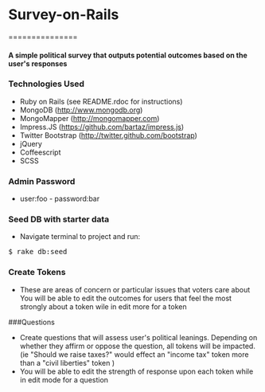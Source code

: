 # Survey-on-Rails
===============

#### A simple political survey that outputs potential outcomes based on the user's responses

### Technologies Used
* Ruby on Rails (see README.rdoc for instructions)
* MongoDB (http://www.mongodb.org)
* MongoMapper (http://mongomapper.com)
* Impress.JS (https://github.com/bartaz/impress.js)
* Twitter Bootstrap (http://twitter.github.com/bootstrap)
* jQuery
* Coffeescript
* SCSS

### Admin Password
* user:foo - password:bar

### Seed DB with starter data
* Navigate terminal to project and run:
<pre>$ rake db:seed</pre>

	
### Create Tokens
* These are areas of concern or particular issues that voters care about
	You will be able to edit the outcomes for users that feel the most strongly about a token wile in edit more for a token
	
###Questions
* Create questions that will assess user's political leanings. Depending on whether they affirm or oppose the question, all tokens will be impacted. (ie "Should we raise taxes?" would effect an "income tax" token more than a "civil liberties" token )
* You will be able to edit the strength of response upon each token while in edit mode for a question